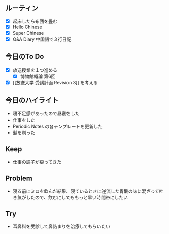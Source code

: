 ## ルーティン
- [x] 起床したら布団を畳む
- [x] Hello Chinese
- [x] Super Chinese
- [x] Q&A Diary 中国語で３行日記
## 今日のTo Do
- [x] 放送授業を１つ進める
	- [x] 博物館概論 第6回
- [x] [[放送大学 受講計画 Revision 3]] を考える
## 今日のハイライト
- 寝不足感があったので昼寝をした
- 仕事をした
- Periodic Notes の各テンプレートを更新した
- 髭を剃った
## Keep
- 仕事の調子が戻ってきた
## Problem
- 寝る前にミロを飲んだ結果、寝ているときに逆流した胃酸の味に混ざって吐き気がしたので、飲むにしてももっと早い時間帯にしたい
## Try
- 耳鼻科を受診して鼻詰まりを治療してもらいたい
